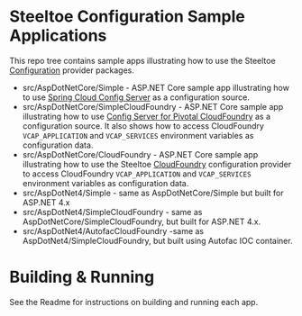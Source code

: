 # Steeltoe Configuration Sample Applications
This repo tree contains sample apps illustrating how to use the Steeltoe [Configuration](https://github.com/SteeltoeOSS/Configuration) provider packages.

* src/AspDotNetCore/Simple - ASP.NET Core sample app illustrating how to use [Spring Cloud Config Server](http://projects.spring.io/spring-cloud/docs/1.0.3/spring-cloud.html#_spring_cloud_config) as a configuration source.
* src/AspDotNetCore/SimpleCloudFoundry - ASP.NET Core sample app illustrating how to use [Config Server for Pivotal CloudFoundry](https://docs.pivotal.io/spring-cloud-services/index.html) as a configuration source. It also shows how to access CloudFoundry `VCAP_APPLICATION` and `VCAP_SERVICES` environment variables as configuration data.
* src/AspDotNetCore/CloudFoundry - ASP.NET Core sample app illustrating how to use the Steeltoe [CloudFoundry](https://github.com/SteeltoeOSS/Configuration/tree/master/src/Steeltoe.Extensions.Configuration.CloudFoundry) configuration provider to access CloudFoundry `VCAP_APPLICATION` and `VCAP_SERVICES` environment variables as configuration data.
* src/AspDotNet4/Simple - same as AspDotNetCore/Simple but built for ASP.NET 4.x
* src/AspDotNet4/SimpleCloudFoundry - same as AspDotNetCore/SimpleCloudFoundry, but built for ASP.NET 4.x.
* src/AspDotNet4/AutofacCloudFoundry -same as AspDotNet4/SimpleCloudFoundry, but built using Autofac IOC container.

# Building & Running
See the Readme for instructions on building and running each app.
